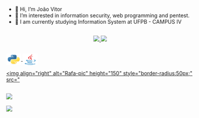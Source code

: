 - 👋 Hi, I’m João Vitor 
- 👀 I’m interested in information security, web programming and pentest.
- 🌱 I am currently studying Information System at UFPB - CAMPUS IV

##

<div align="center">
  <a href="https://github.com/JVKANAN">
  <img height="180em" src="https://github-readme-stats.vercel.app/api?username=JVKANAN&show_icons=true&theme=merko&include_all_commits=true&count_private=true"/>
  <img height="180em" src="https://github-readme-stats.vercel.app/api/top-langs/?username=JVKANAN&layout=compact&langs_count=7&theme=merko"/>
</div>
  
##
<div> 

  <img align="center" alt="Rafa-Python" height="30" width="40" src="https://raw.githubusercontent.com/devicons/devicon/master/icons/python/python-original.svg">
  <img align="center" alt="Rafa-Python" height="30" width="40" src="https://raw.githubusercontent.com/devicons/devicon/master/icons/java/java-original.svg">
  

  <img align="right" alt="Rafa-pic" height="150" style="border-radius:50px;" src="<blockquote class= "https://imgur.com/LeSO9Lt">
  

</div>
  
##

<div>
    <a href="https://instagram.com/vit6fr.py" target="_blank"><img src="https://img.shields.io/badge/-Instagram-%23E4405F?style=for-the-badge&logo=instagram&logoColor=white" target="_blank"></a>
  
  <a href="https://discord.gg/João Vitor_#6363" target="_blank"><img src="https://img.shields.io/badge/Discord-7289DA?style=for-the-badge&logo=discord&logoColor=white" target="_blank"></a>
</div>
